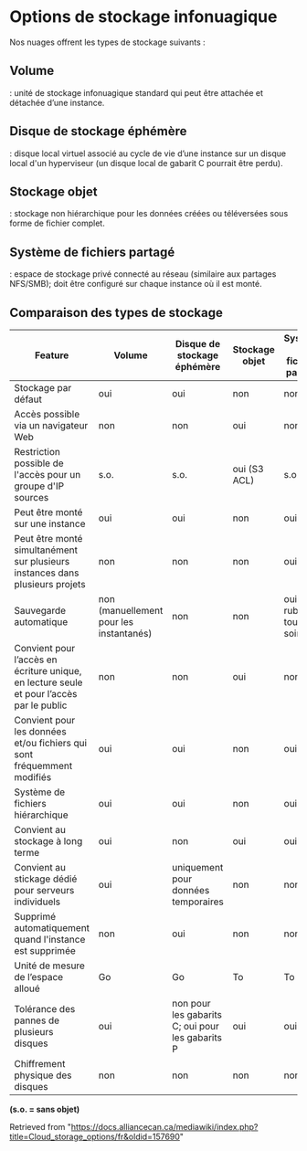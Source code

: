 # Options de stockage infonuagique

Nos nuages offrent les types de stockage suivants :

## Volume

: unité de stockage infonuagique standard qui peut être attachée et détachée d’une instance.

## Disque de stockage éphémère

: disque local virtuel associé au cycle de vie d’une instance sur un disque local d'un hyperviseur (un disque local de gabarit C pourrait être perdu).

## Stockage objet

: stockage non hiérarchique pour les données créées ou téléversées sous forme de fichier complet.

## Système de fichiers partagé

: espace de stockage privé connecté au réseau (similaire aux partages NFS/SMB); doit être configuré sur chaque instance où il est monté.


## Comparaison des types de stockage

| Feature                      | Volume           | Disque de stockage éphémère | Stockage objet | Système de fichiers partagé |
|-------------------------------|-------------------|-----------------------------|-----------------|-----------------------------|
| Stockage par défaut           | oui               | oui                          | non              | non                          |
| Accès possible via un navigateur Web | non               | non                          | oui              | non                          |
| Restriction possible de l'accès pour un groupe d'IP sources | s.o.              | s.o.                         | oui (S3 ACL)     | s.o.                         |
| Peut être monté sur une instance | oui               | oui                          | non              | oui                          |
| Peut être monté simultanément sur plusieurs instances dans plusieurs projets | non               | non                          | non              | oui                          |
| Sauvegarde automatique         | non (manuellement pour les instantanés) | non                          | non              | oui (sur ruban tous les soirs) |
| Convient pour l’accès en écriture unique, en lecture seule et pour l’accès par le public | non               | non                          | oui              | non                          |
| Convient pour les données et/ou fichiers qui sont fréquemment modifiés | oui               | oui                          | non              | oui                          |
| Système de fichiers hiérarchique | oui               | oui                          | non              | oui                          |
| Convient au stockage à long terme | oui               | non                          | oui              | oui                          |
| Convient au stickage dédié pour serveurs individuels | oui               | uniquement pour données temporaires | non              | non                          |
| Supprimé automatiquement quand l'instance est supprimée | non               | oui                          | non              | non                          |
| Unité de mesure de l’espace alloué | Go                | Go                           | To               | To                           |
| Tolérance des pannes de plusieurs disques | oui               | non pour les gabarits C; oui pour les gabarits P | oui              | oui                          |
| Chiffrement physique des disques | non               | non                          | non              | non                          |


**(s.o. = sans objet)**

Retrieved from "https://docs.alliancecan.ca/mediawiki/index.php?title=Cloud_storage_options/fr&oldid=157690"
